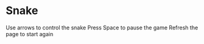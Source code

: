 # Snake
Use arrows to control the snake
Press Space to pause the game
Refresh the page to start again
